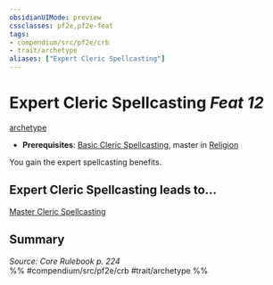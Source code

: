 ```yaml
---
obsidianUIMode: preview
cssclasses: pf2e,pf2e-feat
tags:
- compendium/src/pf2e/crb
- trait/archetype
aliases: ["Expert Cleric Spellcasting"]
---
```

# Expert Cleric Spellcasting  *Feat 12*  
[archetype](rules/traits/archetype.md "Archetype Feat Trait")  

- **Prerequisites**: [Basic Cleric Spellcasting](compendium/feats/basic-cleric-spellcasting.md), master in [Religion](compendium/skills.md#Religion)

You gain the expert spellcasting benefits.

## Expert Cleric Spellcasting leads to...

[Master Cleric Spellcasting](compendium/feats/master-cleric-spellcasting.md)

## Summary

*Source: Core Rulebook p. 224*  
%% #compendium/src/pf2e/crb #trait/archetype %%